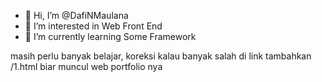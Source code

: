 - 👋 Hi, I’m @DafiNMaulana
- 👀 I’m interested in Web Front End
- 🌱 I’m currently learning Some Framework

masih perlu banyak belajar, koreksi kalau banyak salah
di link tambahkan /1.html biar muncul web portfolio nya
